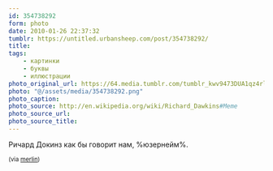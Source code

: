```yaml
---
id: 354738292
form: photo
date: 2010-01-26 22:37:32
tumblr: https://untitled.urbansheep.com/post/354738292/
title:
tags:
    - картинки
    - буквы
    - иллюстрации
photo_original_url: https://64.media.tumblr.com/tumblr_kwv9473DUA1qz4rlzo1_500.png
photo: "@/assets/media/354738292.png"
photo_caption:
photo_source: http://en.wikipedia.org/wiki/Richard_Dawkins#Meme
photo_source_url:
photo_source_title:
---
```


<p>Ричард Докинз как бы говорит нам, %юзернейм%.</p>
<p><small>(via <a href="http://www.kungfugrippe.com/post/354642878/meme">merlin</a>)</small></p>
